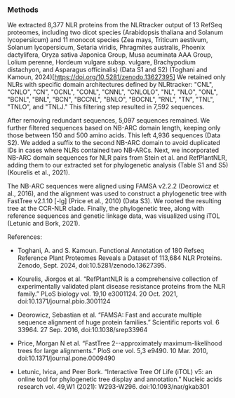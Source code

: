### Methods

We extracted 8,377 NLR proteins from the NLRtracker output of 13 RefSeq proteomes, including two dicot species (Arabidopsis thaliana and Solanum lycopersicum) and 11 monocot species (Zea mays, Triticum aestivum, Solanum lycopersicum, Setaria viridis, Phragmites australis, Phoenix dactylifera, Oryza sativa Japonica Group, Musa acuminata AAA Group, Lolium perenne, Hordeum vulgare subsp. vulgare, Brachypodium distachyon, and Asparagus officinalis) (Data S1 and S2) (Toghani and Kamoun, 2024)[https://doi.org/10.5281/zenodo.13627395] We retained only NLRs with specific domain architectures defined by NLRtracker: "CNL", "CNLO", "CN", "OCNL", "CONL", "CNNL", "CNLOLO", "NL", "NLO", "ONL", "BCNL", "BNL", "BCN", "BCCNL", "BNLO", "BOCNL", "RNL", "TN", "TNL", "TNLO", and "TNLJ." This filtering step resulted in 7,592 sequences.

After removing redundant sequences, 5,097 sequences remained. We further filtered sequences based on NB-ARC domain length, keeping only those between 150 and 500 amino acids. This left 4,936 sequences (Data S2). We added a suffix to the second NB-ARC domain to avoid duplicated IDs in cases where NLRs contained two NB-ARCs. Next, we incorporated NB-ARC domain sequences for NLR pairs from Stein et al. and RefPlantNLR, adding them to our extracted set for phylogenetic analysis (Table S1 and S5) (Kourelis et al., 2021).

The NB-ARC sequences were aligned using FAMSA v2.2.2 (Deorowicz et al., 2016), and the alignment was used to construct a phylogenetic tree with FastTree v2.1.10 [-lg] (Price et al., 2010) (Data S3). We rooted the resulting tree at the CCR-NLR clade. Finally, the phylogenetic tree, along with reference sequences and genetic linkage data, was visualized using iTOL (Letunic and Bork, 2021).


References:

- Toghani, A. and S. Kamoun. Functional Annotation of 180 Refseq Reference Plant Proteomes Reveals a Dataset of 113,684 NLR Proteins. Zenodo, Sept. 2024, doi:10.5281/zenodo.13627395.

- Kourelis, Jiorgos et al. “RefPlantNLR is a comprehensive collection of experimentally validated plant disease resistance proteins from the NLR family.” PLoS biology vol. 19,10 e3001124. 20 Oct. 2021, doi:10.1371/journal.pbio.3001124

- Deorowicz, Sebastian et al. “FAMSA: Fast and accurate multiple sequence alignment of huge protein families.” Scientific reports vol. 6 33964. 27 Sep. 2016, doi:10.1038/srep33964

- Price, Morgan N et al. “FastTree 2--approximately maximum-likelihood trees for large alignments.” PloS one vol. 5,3 e9490. 10 Mar. 2010, doi:10.1371/journal.pone.0009490

- Letunic, Ivica, and Peer Bork. “Interactive Tree Of Life (iTOL) v5: an online tool for phylogenetic tree display and annotation.” Nucleic acids research vol. 49,W1 (2021): W293-W296. doi:10.1093/nar/gkab301




